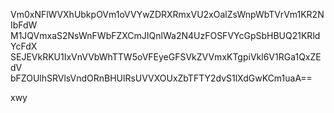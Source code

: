 Vm0xNFlWVXhUbkpOVm1oVVYwZDRXRmxVU2xOalZsWnpWbTVrVm1KR2NIbFdW
M1JQVmxaS2NsWnFWbFZXCmJIQnlWa2N4UzFOSFVYcGpSbHBUQ21KRldYcFdX
SEJEVkRKU1IxVnVVbWhTTW5oVFEyeGFSVkZVVmxKTgpiVkl6V1RGa1QxZEdV
bFZOUlhSRVlsVndORnBHUlRsUVVXOUxZbTFTY2dvS1lXdGwKCm1uaA==

xwy